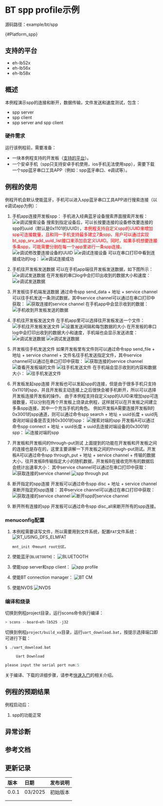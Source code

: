 # BT spp profile示例

源码路径：example/bt/spp

{#Platform_spp}
## 支持的平台
<!-- 支持哪些板子和芯片平台 -->
+ eh-lb52x
+ eh-lb56x
+ eh-lb58x

## 概述
<!-- 例程简介 -->
本例程演示spp的连接和断开，数据传输，文件发送和速度测试，包含：
+ spp server
+ spp client
+ spp server and spp client

### 硬件需求
运行该例程前，需要准备：
+ 一块本例程支持的开发板（[支持的平台](#Platform_spp)）。
+ 一个安卓手机（spp只支持安卓手机使用，ios手机无法使用spp），需要下载一个spp蓝牙串口工具APP（例如：spp蓝牙串口、e调试等）。


## 例程的使用
<!-- 说明如何使用例程，比如连接哪些硬件管脚观察波形，编译和烧写可以引用相关文档。
对于rt_device的例程，还需要把本例程用到的配置开关列出来，比如PWM例程用到了PWM1，需要在onchip菜单里使能PWM1 -->
例程开机会默认使能蓝牙，手机可以进入spp蓝牙串口工具APP进行搜索连接（以e调试app为例）：
1. 手机app连接开发板spp：
手机进入经典蓝牙设备搜索界面搜索开发板：
![e调试搜索设备](./assets/1.png)
搜索到指定设备后，可以长按要连接的设备修改要连接的spp的uuid（默认是0x1101的UUID），<font color=red>本例程支持自定义spp的UUID来增加spp可连接数量，且和同一手机支持最多建立7条spp，用户可以通过实现bt_spp_srv_add_uuid_list接口来添加自定义UUID。同时，如果手机想要连接多条spp，可能需要分别在每一个app里进行一条spp连接。</font>
![e调试修改要连接设备的UUID](./assets/2.png)
![e调试连接设备](./assets/3.png)
可以在串口打印中看到连接成功的log：
![e调试连接成功](./assets/4.png)

2. 手机往开发板发送数据
可以在手机app端往开发板发送数据，如下图所示：
![e调试发送数据](./assets/7.png)
在开发板的串口log中会打印出收到的数据大小和速度：
![e调试发送数据](./assets/11.png)

3. 开发板往手机端发送数据
通过命令spp send_data + 地址 + service channel可以往手机发送一条测试数据，其中service channel可以通过在串口打印中获取：
![获取连接的service channel](./assets/5.png)
在手机app中会显示收到的数据：
![手机收到开发板发送的数据](./assets/6.png)

4. 手机往开发板发送文件
在手机app里可以选择往开发板发送一个文件：
![手机往开发板发送文件](./assets/8.png)
![设置发送间隔和每包数据的大小](./assets/9.png)
在开发板的串口log中会打印出收到的数据大小和速度，手机端也会显示发送进度：
![e调试发送数据](./assets/11.png)
![e调试发送数据](./assets/10.png)

5. 开发板往手机发送文件
如果开发板里有文件则可以通过命令spp send_file + 地址 + service channel + 文件名往手机发送指定文件，其中service channel可以通过在串口打印中获取：
![获取连接的service channel](./assets/5.png)
![查看开发板端的文件](./assets/12.png)
![往手机发送文件](./assets/13.png)
在手机端会显示收到的内容和数据大小：
![往手机发送文件](./assets/14.png)

6. 开发板发起spp连接
开发板也可以发起spp的连接，但是由于很多手机只支持0x1101的spp，并且开发板主动连接上之后很快会被手机断开，所以可以选择开发板连接开发板的操作。
由于本例程支持自定义spp的UUID来增加spp可连接数量，可以分别在两个开发板上烧录此例程，这样就可以在开发板之间建立多条spp连接，其中一个充当手机的角色。
例如开发板A需要连接开发板B的0x3001的spp通道，则可以通过命令spp search + 地址 + uuid长度 + uuid先查询对端设备是否支持0x3001的spp：
![搜索对端的spp](./assets/spp_search.png)
开发板A可以通过命令spp connect + 地址 + uuid长度 + uuid去连接对端设备的0x3001的spp：
![连接对端的spp](./assets/spp_connect.png)

7. 开发板和开发板间的through-put测试
上面提到的功能在开发板和开发板之间的连接也是存在的，这里主要讲解一下开发板之间的through-put测试。开发板A可以通过命令spp through_put + 地址 + service channel + 传输的数据大小，往开发板B传输指定大小的随机数据，开发板B在接收完所有的数据后会统计出速率大小：
其中service channel可以通过在串口打印中获取：
![获取连接的service channel](./assets/5.png)
![spp through put](./assets/spp_through_put.png)

8. 断开指定的spp连接
开发板可以通过命令spp disc + 地址 + service channel来断开指定的spp连接：
其中service channel可以通过在串口打印中获取：
![获取连接的service channel](./assets/5.png)
![断开spp的service channel](./assets/spp_disconnect.png)

9. 断开所有连接的spp
开发板可以通过命令spp disc_all来断开所有的spp连接。

### menuconfig配置

1. 本例程需要读写文件，所以需要用到文件系统，配置`FAT`文件系统：
![RT_USING_DFS_ELMFAT](./assets/mc_fat.png)

     ```{tip}
     mnt_init 中mount root分区。
     ```
2. 使能蓝牙(`BLUETOOTH`)：
![BLUETOOTH](./assets/mc_bluetooth.png)
3. 使能spp server和spp client：
![spp profile](./assets/mc_bt_spp.png)
4. 使能BT connection manager：
![BT CM](./assets/mc_bt_cm.png)
5. 使能NVDS
![NVDS](./assets/mc_bt_nvds.png)


### 编译和烧录
切换到例程project目录，运行scons命令执行编译：
```c
> scons --board=eh-lb525 -j32
```
切换到例程`project/build_xx`目录，运行`uart_download.bat`，按提示选择端口即可进行下载：
```c
$ ./uart_download.bat

     Uart Download

please input the serial port num:5
```
关于编译、下载的详细步骤，请参考[快速入门](/quickstart/get-started-gcc.md)的相关介绍。

## 例程的预期结果
<!-- 说明例程运行结果，比如哪几个灯会亮，会打印哪些log，以便用户判断例程是否正常运行，运行结果可以结合代码分步骤说明 -->
例程启动后：
1. spp的功能正常

## 异常诊断


## 参考文档
<!-- 对于rt_device的示例，rt-thread官网文档提供的较详细说明，可以在这里添加网页链接，例如，参考RT-Thread的[RTC文档](https://www.rt-thread.org/document/site/#/rt-thread-version/rt-thread-standard/programming-manual/device/rtc/rtc) -->

## 更新记录
|版本 |日期   |发布说明 |
|:---|:---|:---|
|0.0.1 |03/2025 |初始版本 |
| | | |
| | | |
